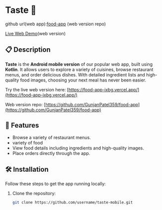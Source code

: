 # Taste 🍴

github url(web app):[food-app](https://github.com/GunjanPatel359/food-app) (web version repo)

[Live Web Demo](https://food-app-ixbg.vercel.app)(web version)


## 📋 Description

**Taste** is the **Android mobile version** of our popular web app, built using **Kotlin**. It allows users to explore a variety of cuisines, browse restaurant menus, and order delicious dishes. With detailed ingredient lists and high-quality food images, choosing your next meal has never been easier.

Try the live web version here: [https://food-app-ixbg.vercel.app/](https://food-app-ixbg.vercel.app/)

Web version repo: [https://github.com/GunjanPatel359/food-app](https://github.com/GunjanPatel359/food-app)

## 🚀 Features

- Browse a variety of restaurant menus.
- variety of food
- View food details including ingredients and high-quality images.
- Place orders directly through the app.

## 🛠️ Installation

Follow these steps to get the app running locally:

1. Clone the repository:
   ```bash
   git clone https://github.com/username/taste-mobile.git
